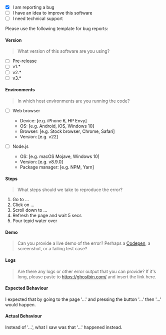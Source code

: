 - [x] I am reporting a bug
- [ ] I have an idea to improve this software
- [ ] I need technical support

Please use the following template for bug reports:

#### Version
> What version of this software are you using?

- [ ] Pre-release
- [ ] v1.*
- [ ] v2.*
- [ ] v3.*

#### Environments
> In which host environments are you running the code?

- [ ] Web browser
  - Device: [e.g. iPhone 6, HP Envy]
  - OS: [e.g. Android, iOS, Windows 10]
  - Browser: [e.g. Stock browser, Chrome, Safari]
  - Version: [e.g. v22]

- [ ] Node.js
  - OS: [e.g. macOS Mojave, Windows 10]
  - Version: [e.g. v8.9.0]
  - Package manager: [e.g. NPM, Yarn]

#### Steps
> What steps should we take to reproduce the error?

1. Go to ...
2. Click on ...
3. Scroll down to ...
4. Refresh the page and wait 5 secs
5. Pour tepid water over

#### Demo
> Can you provide a live demo of the error? Perhaps a [Codepen](http://codepen.io/), a screenshot, or a failing test case?

#### Logs
> Are there any logs or other error output that you can provide? If it's long, please paste to https://ghostbin.com/ and insert the link here.

#### Expected Behaviour

I expected that by going to the page '...' and pressing the button '...' then '...' would happen.

#### Actual Behaviour

Instead of '...', what I saw was that '...' happened instead.

